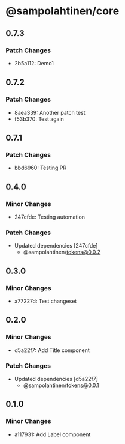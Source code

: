 # @sampolahtinen/core

## 0.7.3

### Patch Changes

- 2b5a112: Demo1

## 0.7.2

### Patch Changes

- 8aea339: Another patch test
- f53b370: Test again

## 0.7.1

### Patch Changes

- bbd6960: Testing PR

## 0.4.0

### Minor Changes

- 247cfde: Testing automation

### Patch Changes

- Updated dependencies [247cfde]
  - @sampolahtinen/tokens@0.0.2

## 0.3.0

### Minor Changes

- a77227d: Test changeset

## 0.2.0

### Minor Changes

- d5a22f7: Add Title component

### Patch Changes

- Updated dependencies [d5a22f7]
  - @sampolahtinen/tokens@0.0.1

## 0.1.0

### Minor Changes

- a117931: Add Label component
